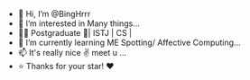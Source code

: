 - 👋 Hi, I’m @BingHrrr
- 👀 I’m interested in Many things...
- 👨‍🎓 Postgraduate 🥇| ISTJ | CS | 
- 🌱 I’m currently learning ME Spotting/ Affective Computing...
- 📫 It's really nice ✌ meet u ...
- ⭐ Thanks for your star! ❤️

<!---
BingHrrr/BingHrrr is a ✨ special ✨ repository because its `README.md` (this file) appears on your GitHub profile.
You can click the Preview link to take a look at your changes.
--->
